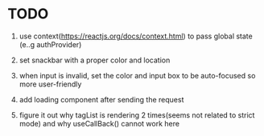 # TODO

1. use context(https://reactjs.org/docs/context.html) to pass
global state (e..g authProvider)

2. set snackbar with a proper color and location

3. when input is invalid, set the color and input box to be auto-focused so 
more user-friendly

4. add loading component after sending the request

5. figure it out why tagList is rendering 2 times(seems not related to strict mode) and
why useCallBack() cannot work here